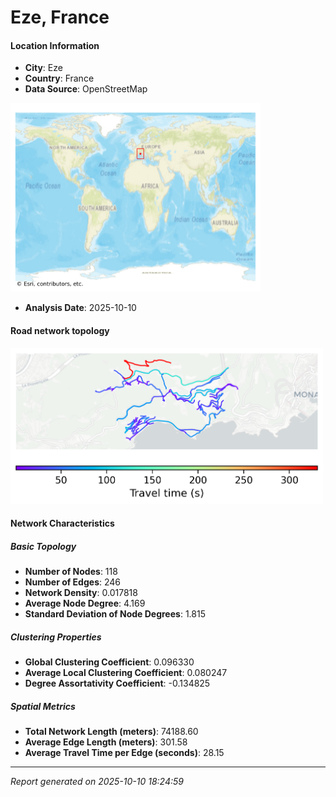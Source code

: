 # Eze, France

#### Location Information

- **City**: Eze
- **Country**: France
- **Data Source**: OpenStreetMap
<img src="Eze_location.png" alt="Eze Location Map" width="400" />

- **Analysis Date**: 2025-10-10

#### Road network topology

<img src="Eze_network_map.png" alt="Eze Road Network Map" width="500"/>

#### Network Characteristics

##### Basic Topology

- **Number of Nodes**: 118
- **Number of Edges**: 246
- **Network Density**: 0.017818
- **Average Node Degree**: 4.169
- **Standard Deviation of Node Degrees**: 1.815

##### Clustering Properties

- **Global Clustering Coefficient**: 0.096330
- **Average Local Clustering Coefficient**: 0.080247
- **Degree Assortativity Coefficient**: -0.134825

##### Spatial Metrics

- **Total Network Length (meters)**: 74188.60
- **Average Edge Length (meters)**: 301.58
- **Average Travel Time per Edge (seconds)**: 28.15

---
*Report generated on 2025-10-10 18:24:59*
